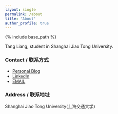 ```yaml
---
layout: single
permalink: /about
title: "About"
author_profile: true
---
```


{% include base_path %}

Tang Liang, student in Shanghai Jiao Tong University.


### Contact / 联系方式
<ul class='pager about_ul'>
    <li><a href="http://shinytang6.github.io/">Personal Blog</a> </li>
    <li><a href="https://cn.linkedin.com/in/hijiangtao">LinkedIn</a> </li>
    <li><a href="mailto:1074461480@qq.com">EMAIL</a> </li>
    
</ul>


### Address / 联系地址

Shanghai Jiao Tong University(上海交通大学)


